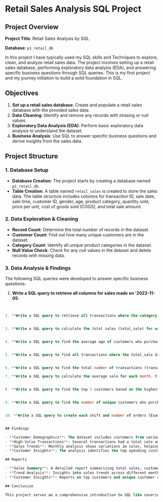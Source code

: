 # Retail Sales Analysis SQL Project

## Project Overview

**Project Title**: Retail Sales Analysis by SQL

**Database**: `p1_retail_db`

In this project I have typically used my SQL skills and Techniques to explore, clean, and analyze retail sales data. The project involves setting up a retail sales database, performing exploratory data analysis (EDA), and answering specific business questions through SQL queries. This is my first project and my journey initiation to build a solid foundation in SQL.

## Objectives

1. **Set up a retail sales database**: Create and populate a retail sales database with the provided sales data.
2. **Data Cleaning**: Identify and remove any records with missing or null values.
3. **Exploratory Data Analysis (EDA)**: Perform basic exploratory data analysis to understand the dataset.
4. **Business Analysis**: Use SQL to answer specific business questions and derive insights from the sales data.

## Project Structure

### 1. Database Setup

- **Database Creation**: The project starts by creating a database named `p1_retail_db`.
- **Table Creation**: A table named `retail_sales` is created to store the sales data. The table structure includes columns for transaction ID, sale date, sale time, customer ID, gender, age, product category, quantity sold, price per unit, cost of goods sold (COGS), and total sale amount.



### 2. Data Exploration & Cleaning

- **Record Count**: Determine the total number of records in the dataset.
- **Customer Count**: Find out how many unique customers are in the dataset.
- **Category Count**: Identify all unique product categories in the dataset.
- **Null Value Check**: Check for any null values in the dataset and delete records with missing data.


### 3. Data Analysis & Findings

The following SQL queries were developed to answer specific business questions:

1. **Write a SQL query to retrieve all columns for sales made on '2022-11-05**:
```sql


2. **Write a SQL query to retrieve all transactions where the category is 'Clothing' and the quantity sold is more than 4 in the month of Nov-2022**:


3. **Write a SQL query to calculate the total sales (total_sale) for each category.**:


4. **Write a SQL query to find the average age of customers who purchased items from the 'Beauty' category.**:


5. **Write a SQL query to find all transactions where the total_sale is greater than 1000.**:


6. **Write a SQL query to find the total number of transactions (transaction_id) made by each gender in each category.**:

7. **Write a SQL query to calculate the average sale for each month. Find out best best-selling month in each year**:


8. **Write a SQL query to find the top 5 customers based on the highest total sales **:


9. **Write a SQL query to find the number of unique customers who purchased items from each category.**:


10. **Write a SQL query to create each shift and number of orders (Example Morning <12, Afternoon Between 12 & 17, Evening >17)**:


## Findings

- **Customer Demographics**: The dataset includes customers from various age groups, with sales distributed across different categories such as Clothing and Beauty.
- **High-Value Transactions**: Several transactions had a total sale amount greater than 1000, indicating premium purchases.
- **Sales Trends**: Monthly analysis shows variations in sales, helping identify peak seasons.
- **Customer Insights**: The analysis identifies the top-spending customers and the most popular product categories.

## Reports

- **Sales Summary**: A detailed report summarizing total sales, customer demographics, and category performance.
- **Trend Analysis**: Insights into sales trends across different months and shifts.
- **Customer Insights**: Reports on top customers and unique customer counts per category.

## Conclusion

This project serves as a comprehensive introduction to SQL like covering database setup, data cleaning, exploratory data analysis, and business-driven SQL queries. The findings from this project can help drive business decisions by understanding sales patterns, customer behavior, and product performance.

